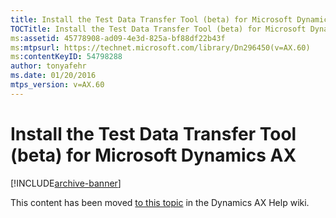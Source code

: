```yaml
---
title: Install the Test Data Transfer Tool (beta) for Microsoft Dynamics AX
TOCTitle: Install the Test Data Transfer Tool (beta) for Microsoft Dynamics AX
ms:assetid: 45778908-ad09-4e3d-825a-bf88df22b43f
ms:mtpsurl: https://technet.microsoft.com/library/Dn296450(v=AX.60)
ms:contentKeyID: 54798288
author: tonyafehr
ms.date: 01/20/2016
mtps_version: v=AX.60
---
```


# Install the Test Data Transfer Tool (beta) for Microsoft Dynamics AX 


[!INCLUDE[archive-banner](includes/archive-banner.md)]


This content has been moved [to this topic](https://ax.help.dynamics.com/en/wiki/install-the-test-data-transfer-tool-beta-for-microsoft-dynamics-ax/) in the Dynamics AX Help wiki.

  


